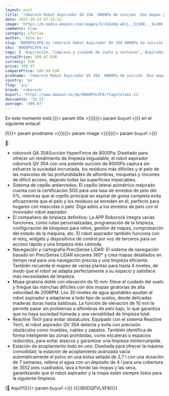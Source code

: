 ```yaml
---
layout: post
title: 'roborock Robot Aspirador QV 35A  8000Pa de succión  Dos mopas giratorias elevables  cepillos antienredos  tecnología reactiva para Evitar obstáculos  navegación y mapeo Negro'
date: 2025-10-24 07:32:12
image: 'https://m.media-amazon.com/images/I/41EeOg-wEcL._SL500_._SL400_.jpg'
comments: true
category: ofertas
author: 'tole.es'
slug: 'B0DQPVLXF8-es roborock Robot Aspirador QV 35A 8000Pa de succión Dos...'
sku: 'B0DQPVLXF8-es'
tags: [ 'Aspiración, limpieza y cuidado de suelo y ventanas','Aspiradoras','Hogar y cocina','Robots aspiradores','roborock','🇪🇸', ]
actualPrice: 399.97 EUR
currency: EUR
price: 399.97
comparePrice: 589.99 EUR
prodname: 'roborock Robot Aspirador QV 35A  8000Pa de succión  Dos mopas giratorias elevables  cepillos antienredos  tecnología reactiva para Evitar obstáculos  navegación y mapeo Negro'
country: 'es'
flag: '🇪🇸'
brand: 'roborock'
buyurl: 'https://www.amazon.es/dp/B0DQPVLXF8/?tag=tolees-21'
descuento: '32.21'
average: '399.97'
---
```


En este momento está [{{< param title >}}]({{< param buyurl >}}) en el siguiente enlace!

[![{{< param prodname >}}]({{< param image >}})]({{< param buyurl >}})

🔎:

- roborock QA 35ASucción HyperForce de 8000Pa: Diseñado para ofrecer un rendimiento de limpieza inigualable, el robot aspirador roborock QV 35A con una potente succión de 8000Pa captura sin esfuerzo la suciedad incrustada, los residuos más difíciles y el pelo de las mascotas de las profundidades de alfombras, moquetas y rincones de difícil acceso, dejando todas las superficies impecables.
- Sistema de cepillo antienredos: El cepillo lateral asimétrico mejorado cuenta con la certificación SGS para una tasa de enredos de pelo del 0%, mientras que el cepillo principal en espiral de goma completa evita eficazmente que el pelo y los residuos se enreden en él, perfecto para hogares con mascotas o pelo. Diga adiós a los enredos de pelo con el innovador robot aspirador.
- El compañero de limpieza definitivo: La APP Roborock integra varias funciones, como rutas personalizadas, programación de la limpieza, configuración de bloqueos para niños, gestión de mapas, comprobación del estado de la máquina, etc. El robot aspirador también funciona con el reloj, widgets y dispositivos de control por voz de terceros para un acceso rápido y una limpieza más cómoda.
- Navegación y cartografía PreciSense LiDAR: El sistema de navegación basado en PreciSense LiDAR escanea 360° y crea mapas detallados en tiempo real para una navegación precisa y una limpieza eficiente. También recuerda el mapeo de varias plantas para hasta 4 niveles, de modo que el robot se adapta perfectamente a su espacio y satisface más necesidades de limpieza.
- Mopa giratoria doble con elevación de 10 mm: Eleve el cuidado del suelo y friegue las manchas difíciles con dos mopas giratorias de alta velocidad de 200RPM. Los 30 niveles de agua ajustables ayudan al robot aspirador a adaptarse a todo tipo de suelos, desde delicadas maderas duras hasta baldosas. La función de elevación de 10 mm le permite pasar sin problemas a alfombras de pelo bajo, lo que garantiza que no haya suciedad húmeda y una versatilidad de limpieza total.
- Reactive Tech para evitar obstáculos: Equipado con el sistema Reactive Tech, el robot aspirador QV 35A detecta y evita con precisión obstáculos como muebles, cables y zapatos. También identifica de forma inteligente las zonas prohibidas, como escaleras o espacios reducidos, para evitar atascos y garantizar una limpieza ininterrumpida.
- Estación de acoplamiento todo en uno: Diseñada para ofrecer la máxima comodidad, la estación de acoplamiento avanzada vacía automáticamente el polvo en una bolsa sellada de 2,7 l con una duración de 7 semanas, rellena el agua con un depósito de 4 l para una cobertura de 3552 pies cuadrados, lava a fondo las mopas y las seca, garantizando que el robot aspirador y la mopa estén siempre listos para la siguiente limpieza.

[🛒 Aquí!!!]({{< param buyurl >}})
{{<world>}}B0DQPVLXF8{{</world>}}
